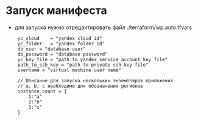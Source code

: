 # Запуск манифеста

 - для запуска нужно отредактировать файл ./terraform/wp.auto.tfvars

        yc_cloud    = "yandex cloud id"
        yc_folder   = "yandex folder id"
        db_user = "database user"
        db_password = "database password"
        yc_key_file = "path to yandex service account key file"
        path_to_ssh_key = "path to private ssh key file"
        username = "virtual machine user name"        
        
        // Описание для запуска нескольких экземпляров приложения
        // a, b, c необходимо для обозначения регионов
        instance_count = {
            1:"a"
            2:"b"
            3:"c"
        }